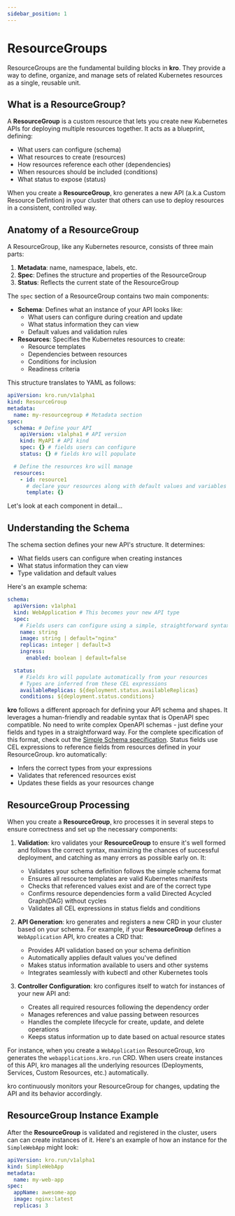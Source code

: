 ```yaml
---
sidebar_position: 1
---
```


# ResourceGroups

ResourceGroups are the fundamental building blocks in **kro**. They provide a
way to define, organize, and manage sets of related Kubernetes resources as a
single, reusable unit.

## What is a ResourceGroup?

A **ResourceGroup** is a custom resource that lets you create new Kubernetes
APIs for deploying multiple resources together. It acts as a blueprint,
defining:

- What users can configure (schema)
- What resources to create (resources)
- How resources reference each other (dependencies)
- When resources should be included (conditions)
- What status to expose (status)

When you create a **ResourceGroup**, kro generates a new API (a.k.a Custom
Resource Defintion) in your cluster that others can use to deploy resources in a
consistent, controlled way.

## Anatomy of a ResourceGroup

A ResourceGroup, like any Kubernetes resource, consists of three main parts:

1. **Metadata**: name, namespace, labels, etc.
2. **Spec**: Defines the structure and properties of the ResourceGroup
3. **Status**: Reflects the current state of the ResourceGroup

The `spec` section of a ResourceGroup contains two main components:

- **Schema**: Defines what an instance of your API looks like:
  - What users can configure during creation and update
  - What status information they can view
  - Default values and validation rules
- **Resources**: Specifies the Kubernetes resources to create:
  - Resource templates
  - Dependencies between resources
  - Conditions for inclusion
  - Readiness criteria

This structure translates to YAML as follows:

```yaml
apiVersion: kro.run/v1alpha1
kind: ResourceGroup
metadata:
  name: my-resourcegroup # Metadata section
spec:
  schema: # Define your API
    apiVersion: v1alpha1 # API version
    kind: MyAPI # API kind
    spec: {} # fields users can configure
    status: {} # fields kro will populate

  # Define the resources kro will manage
  resources:
    - id: resource1
      # declare your resources along with default values and variables
      template: {}
```

Let's look at each component in detail...

## Understanding the Schema

The schema section defines your new API's structure. It determines:

- What fields users can configure when creating instances
- What status information they can view
- Type validation and default values

Here's an example schema:

```yaml
schema:
  apiVersion: v1alpha1
  kind: WebApplication # This becomes your new API type
  spec:
    # Fields users can configure using a simple, straightforward syntax
    name: string
    image: string | default="nginx"
    replicas: integer | default=3
    ingress:
      enabled: boolean | default=false

  status:
    # Fields kro will populate automatically from your resources
    # Types are inferred from these CEL expressions
    availableReplicas: ${deployment.status.availableReplicas}
    conditions: ${deployment.status.conditions}
```

**kro** follows a different approach for defining your API schema and shapes. It
leverages a human-friendly and readable syntax that is OpenAPI spec compatible.
No need to write complex OpenAPI schemas - just define your fields and types in
a straightforward way. For the complete specification of this format, check out
the [Simple Schema specification](./10-simple-schema.md). Status fields use CEL
expressions to reference fields from resources defined in your ResourceGroup.
kro automatically:

- Infers the correct types from your expressions
- Validates that referenced resources exist
- Updates these fields as your resources change

## ResourceGroup Processing

When you create a **ResourceGroup**, kro processes it in several steps to ensure
correctness and set up the necessary components:

1. **Validation**: kro validates your **ResourceGroup** to ensure it's well
   formed and follows the correct syntax, maximizing the chances of successful
   deployment, and catching as many errors as possible early on. It:

   - Validates your schema definition follows the simple schema format
   - Ensures all resource templates are valid Kubernetes manifests
   - Checks that referenced values exist and are of the correct type
   - Confirms resource dependencies form a valid Directed Acycled Graph(DAG)
     without cycles
   - Validates all CEL expressions in status fields and conditions

2. **API Generation**: kro generates and registers a new CRD in your cluster
   based on your schema. For example, if your **ResourceGroup** defines a
   `WebApplication` API, kro creates a CRD that:

   - Provides API validation based on your schema definition
   - Automatically applies default values you've defined
   - Makes status information available to users and other systems
   - Integrates seamlessly with kubectl and other Kubernetes tools

3. **Controller Configuration**: kro configures itself to watch for instances of
   your new API and:

   - Creates all required resources following the dependency order
   - Manages references and value passing between resources
   - Handles the complete lifecycle for create, update, and delete operations
   - Keeps status information up to date based on actual resource states

For instance, when you create a `WebApplication` ResourceGroup, kro generates
the `webapplications.kro.run` CRD. When users create instances of this API, kro
manages all the underlying resources (Deployments, Services, Custom Resources,
etc.) automatically.

kro continuously monitors your ResourceGroup for changes, updating the API and
its behavior accordingly.

## ResourceGroup Instance Example

After the **ResourceGroup** is validated and registered in the cluster, users
can can create instances of it. Here's an example of how an instance for the
`SimpleWebApp` might look:

```yaml title="my-web-app-instance.yaml"
apiVersion: kro.run/v1alpha1
kind: SimpleWebApp
metadata:
  name: my-web-app
spec:
  appName: awesome-app
  image: nginx:latest
  replicas: 3
```
